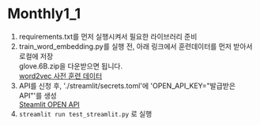# Monthly1_1

1. requirements.txt를 먼저 실행시켜서 필요한 라이브러리 준비
2. train_word_embedding.py를 실행 전, 아래 링크에서 훈련데이터를 먼저 받아서 로컬에 저장<br>
  glove.6B.zip을 다운받으면 됩니다.<br>
  [word2vec 사전 훈련 데이터](https://nlp.stanford.edu/projects/glove/)
3. API를 신청 후, './streamlit/secrets.toml'에 'OPEN_API_KEY="발급받은 API"'를 생성<br>
  [Steamlit OPEN API](https://medium.com/@avra42/summarizing-scientific-articles-with-openai-and-streamlit-fdee12aa1a2b)
4. `streamlit run test_streamlit.py` 로 실행

